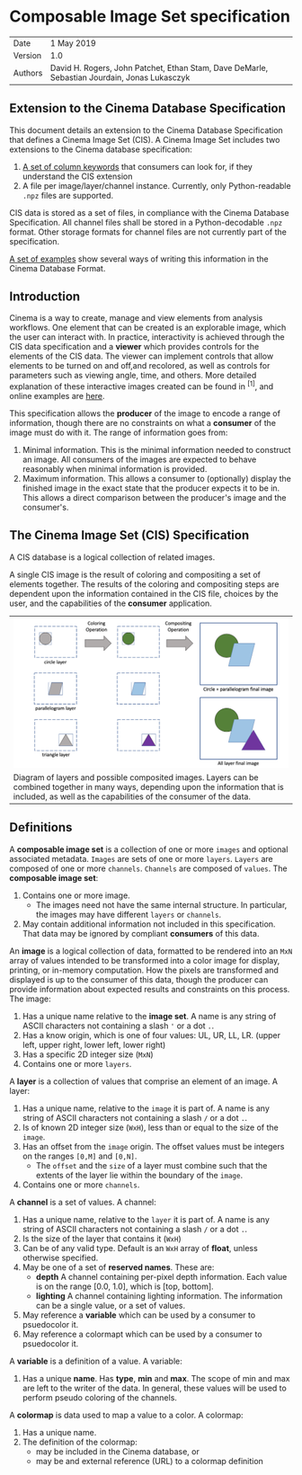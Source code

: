 # Composable Image Set specification

|    |    |
|----|----|
| Date    | 1 May 2019 |
| Version | 1.0 |
| Authors | David H. Rogers, John Patchet, Ethan Stam, Dave DeMarle, Sebastian Jourdain, Jonas Lukasczyk |

## Extension to the Cinema Database Specification

This document details an extension to the Cinema Database Specification that defines a Cinema Image Set (CIS). A Cinema Image Set includes two extensions to the Cinema database specification: 

1. [A set of column keywords](keywords.md) that consumers can look for, if they understand the CIS extension
2. A file per image/layer/channel instance. Currently, only Python-readable `.npz` files are supported. 

CIS data is stored as a set of files, in compliance with the Cinema Database Specification. All channel files shall be stored in a Python-decodable `.npz` format. Other storage formats for channel files are not currently part of the specification. 

[A set of examples](examples/examples.md) show several ways of writing this information in the Cinema Database Format.

## Introduction

Cinema is a way to create, manage and view elements from analysis workflows. One element that can be created is an explorable image, which the user can interact with. In practice, interactivity is achieved through the CIS data specification and a **viewer** which provides controls for the elements of the CIS data. The viewer can implement controls that allow elements to be turned on and off,and recolored, as well as controls for parameters such as viewing angle, time, and others. More detailed explanation of these interactive images created can be found in <sup>[1]</sup>, and online examples are [here](https://www.cinemaviewer.org).

This specification allows the **producer** of the image to encode a range of information, though there are no constraints on what a **consumer** of the image must do with it. The range of information goes from:

1. Minimal information. This is the minimal information needed to construct an image. All consumers of the images are expected to behave reasonably when minimal information is provided. 
2. Maximum information. This allows a consumer to (optionally) display the finished image in the exact state that the producer expects it to be in. This allows a direct comparison between the producer's image and the consumer's.

## The Cinema Image Set (CIS) Specification 

A CIS database is a logical collection of related images.

A single CIS image is the result of coloring and compositing a set of elements together. The results of the coloring and compositing steps are dependent upon the information contained in the CIS file, choices by the user, and the capabilities of the **consumer** application.

<table>
<tr>
<td><img src="img/composite.png"></img></td>
<tr>
<td>Diagram of layers and possible composited images. Layers can be combined together in many ways, depending upon the information that is included, as well as the capabilities of the consumer of the data.</td>
</tr>
</table>


## Definitions

A **composable image set** is a collection of one or more `images` and optional associated metadata. `Images` are sets of one or more `layers`. `Layers` are composed of one or more `channels`. `Channels` are composed of `values`. The **composable image set**:

1. Contains one or more image.
    - The images need not have the same internal structure. In particular, the images may have different `layers` or `channels`.
1. May contain additional information not included in this specification. That data may be ignored by compliant **consumers** of this data.

An **image** is a logical collection of data, formatted to be rendered into an `MxN` array of values intended to be transformed into a color image for display, printing, or in-memory computation. How the pixels are transformed and displayed is up to the consumer of this data, though the producer can provide information about expected results and constraints on this process. The image:

1. Has a unique name relative to the **image set**. A name is any string of ASCII characters not containing a slash `'` or a dot `.`.
1. Has a know origin, which is one of four values: UL, UR, LL, LR. (upper left, upper right, lower left, lower right)
1. Has a specific 2D integer size (`MxN`)
1. Contains one or more `layers`.

A **layer** is a collection of values that comprise an element of an image. A layer:

1. Has a unique name, relative to the `image` it is part of. A name is any string of ASCII characters not containing a slash `/` or a dot `.`.
1. Is of known 2D integer size (`WxH`), less than or equal to the size of the `image`.
1. Has an offset from the `image` origin. The offset values must be integers on the ranges `[0,M]` and `[0,N]`.
    - The `offset` and the `size` of a layer must combine such that the extents of the layer lie within the boundary of the `image`.
1. Contains one or more `channels`.

A **channel** is a set of values. A channel:

1. Has a unique name, relative to the `layer` it is part of. A name is any string of ASCII characters not containing a slash `/` or a dot `.`.
1. Is the size of the layer that contains it (`WxH`)
1. Can be of any valid type. Default is an `WxH` array of **float**, unless otherwise specified.
1. May be one of a set of **reserved names**. These are:
    - **depth** A channel containing per-pixel depth information. Each value is on the range [0.0, 1.0], which is [top, bottom].
    - **lighting** A channel containing lighting information. The information can be a single value, or a set of values.
1. May reference a **variable** which can be used by a consumer to psuedocolor it.
1. May reference a colormapt which can be used by a consumer to psuedocolor it.

A **variable** is a definition of a value. A variable:

1. Has a unique **name**. Has **type**, **min** and **max**. The scope of min and max are left to the writer of the data. In general, these values will be used to perform pseudo coloring of the channels.

A **colormap** is data used to map a value to a color. A colormap:

1. Has a unique name.
2. The definition of the colormap:
    - may be included in the Cinema database, or 
    - may be and external reference (URL) to a colormap definition

